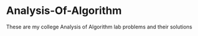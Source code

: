 # Analysis-Of-Algorithm
These are my college Analysis of Algorithm lab problems and their solutions


